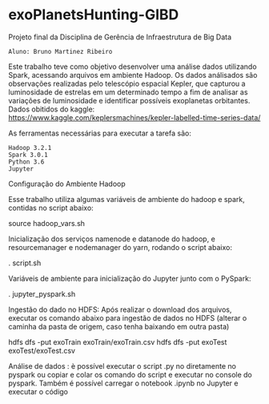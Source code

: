 # exoPlanetsHunting-GIBD
Projeto final da Disciplina de Gerência de Infraestrutura de Big Data

    Aluno: Bruno Martinez Ribeiro

Este trabalho teve como objetivo desenvolver uma análise dados utilizando Spark, acessando arquivos em ambiente Hadoop. Os dados análisados são observações realizadas pelo telescópio espacial Kepler, que capturou a luminosidade de estrelas em um determinado tempo a fim de analisar as variações de luminosidade e identificar possíveis exoplanetas orbitantes.
Dados obitidos do kaggle: https://www.kaggle.com/keplersmachines/kepler-labelled-time-series-data/

As ferramentas necessárias para executar a tarefa são:

    Hadoop 3.2.1
    Spark 3.0.1
    Python 3.6
    Jupyter

Configuração do Ambiente Hadoop

Esse trabalho utiliza algumas variáveis de ambiente do hadoop e spark, contidas no script abaixo:

source hadoop_vars.sh

Inicialização dos serviços namenode e datanode do hadoop, e resourcemanager e nodemanager do yarn, rodando o script abaixo:

. script.sh

Variáveis de ambiente para inicialização do Jupyter junto com o PySpark:

. jupyter_pyspark.sh

Ingestão do dado no HDFS:
Após realizar o download dos arquivos, executar os comando abaixo para ingestão de dados no HDFS (alterar o caminha da pasta de origem, caso tenha baixando em outra pasta)

hdfs dfs -put exoTrain exoTrain/exoTrain.csv
hdfs dfs -put exoTest exoTest/exoTest.csv

Análise de dados :
è possível executar o script .py no diretamente no pyspark ou copiar e colar os comando do script e executar no console do pyspark.
Também é possível carregar o notebook .ipynb no Jupyter e executar o código
